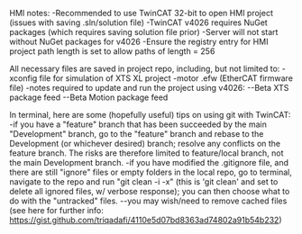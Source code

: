 HMI notes:
-Recommended to use TwinCAT 32-bit to open HMI project (issues with saving .sln/solution file)
-TwinCAT v4026 requires NuGet packages (which requires saving solution file prior)
-Server will not start without NuGet packages for v4026
-Ensure the registry entry for HMI project path length is set to allow paths of length = 256

All necessary files are saved in project repo, including, but not limited to:
-xconfig file for simulation of XTS XL project
-motor .efw (EtherCAT firmware file)
-notes required to update and run the project using v4026:
--Beta XTS package feed
--Beta Motion package feed

In terminal, here are some (hopefully useful) tips on using git with TwinCAT:
-if you have a "feature" branch that has been succeeded by the main "Development" branch, go to the "feature" branch and rebase to the Development (or whichever desired) branch; resolve any conflicts on the feature branch.  The risks are therefore limited to feature/local branch, not the main Development branch.
-if you have modified the .gitignore file, and there are still "ignore" files or empty folders in the local repo, go to terminal, navigate to the repo and run "git clean -i -x" (this is 'git clean' and set to delete all ignored files, w/ verbose response); you can then choose what to do with the "untracked" files.
--you may wish/need to remove cached files (see here for further info: https://gist.github.com/triqadafi/4110e5d07bd8363ad74802a91b54b232)

